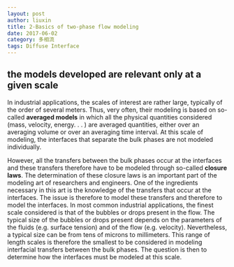 ```yaml
---
layout: post
author: liuxin
title: 2-Basics of two-phase flow modeling   
date: 2017-06-02
category: 多相流
tags: Diffuse Interface
---
```


## the models developed are relevant only at a given scale 
In industrial applications, the scales of interest are rather large, typically of the order of several meters. Thus, very often, their modeling is based on so-called **averaged models** in which all the physical quantities considered (mass, velocity, energy. . . ) are averaged quantities, either over an averaging volume or over an averaging time interval. At this scale of modeling, the interfaces that separate the bulk phases are not modeled individually. 


However, all the transfers between the bulk phases occur at the interfaces and these transfers therefore have to be modeled through so-called **closure laws**. The determination of these closure laws is an important part of the modeling art of researchers and engineers. One of the ingredients necessary in this art is the knowledge of the transfers that occur at the interfaces. The issue is therefore to model these transfers and therefore to model the interfaces. In most common industrial applications, the finest scale considered is that of the bubbles or drops present in the flow. The typical size of the bubbles or drops present depends on the parameters of the fluids (e.g. surface tension) and of the flow (e.g. velocity). Nevertheless, a typical size can be from tens of microns to millimeters. This range of length scales is therefore the smallest to be considered in modeling interfacial transfers between the bulk phases. The question is then to determine how the interfaces must be modeled at this scale. 


